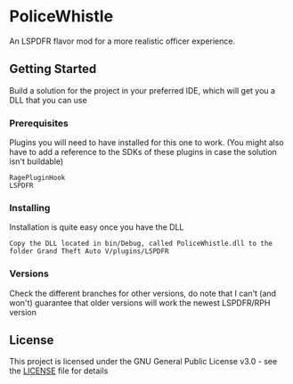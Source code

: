 # PoliceWhistle

An LSPDFR flavor mod for a more realistic officer experience.

## Getting Started

Build a solution for the project in your preferred IDE, which will get you a DLL that you can use

### Prerequisites

Plugins you will need to have installed for this one to work. (You might also have to add a reference to the SDKs of these plugins in case the solution isn't buildable)

```
RagePluginHook
LSPDFR
```

### Installing

Installation is quite easy once you have the DLL

```
Copy the DLL located in bin/Debug, called PoliceWhistle.dll to the folder Grand Theft Auto V/plugins/LSPDFR
```

### Versions

Check the different branches for other versions, do note that I can't (and won't) guarantee that older versions will work the newest LSPDFR/RPH version 

## License

This project is licensed under the GNU General Public License v3.0 - see the [LICENSE](LICENSE) file for details
